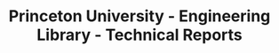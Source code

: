 ---
layout: repo
title: "Princeton University - Engineering Library - Technical Reports"
id: 12592
permalink: repos/12592/
---